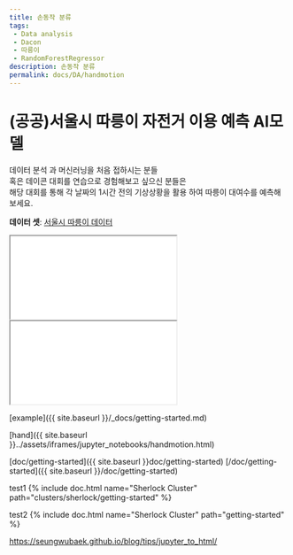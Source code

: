 ```yaml
---
title: 손동작 분류
tags: 
 - Data analysis
 - Dacon
 - 따릉이
 - RandomForestRegressor
description: 손동작 분류
permalink: docs/DA/handmotion
---
```


# (공공)서울시 따릉이 자전거 이용 예측 AI모델

데이터 분석 과 머신러닝을 처음 접하시는 분들<br>
혹은 데이콘 대회를 연습으로 경험해보고 싶으신 분들은<br> 
해당 대회를 통해 각 날짜의 1시간 전의 기상상황을 활용 하여 따릉이 대여수를 예측해 보세요.

**데이터 셋**: [서울시 따릉이 데이터](https://dacon.io/competitions/open/235576/data)

<iframe id="handmotion" name="handmotion" src="assets/iframes/jupyter_notebooks/handmotion.html">test</iframe>
<iframe id="handmotion" name="handmotion" src="subfolder/example-page">test</iframe>


[example]({{ site.baseurl }}/_docs/getting-started.md)

[hand]({{ site.baseurl }}../assets/iframes/jupyter_notebooks/handmotion.html)
<!-- - [here is that link](assets/iframes/jupyter_notebooks/handmotion.html) -->

[doc/getting-started]({{ site.baseurl }}doc/getting-started)
[/doc/getting-started]({{ site.baseurl }}/doc/getting-started)


test1
{% include doc.html name="Sherlock Cluster" path="clusters/sherlock/getting-started" %}

test2
{% include doc.html name="Sherlock Cluster" path="getting-started" %}


https://seungwubaek.github.io/blog/tips/jupyter_to_html/